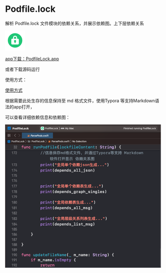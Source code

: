 # Podfile.lock
解析 Podfile.lock 文件模块的依赖关系，并展示依赖图。上下层依赖关系

![使用方式](source/icon.png)

[app下载：PodfileLock.app](source/PodfileLock.app.zip)

或者下载源码运行



使用方式：

[使用方式](https://github.com/techsay/Podfile.lock/blob/main/source/usagevideo.mp4)



根据需要此处生存的信息保持至 md 格式文件，使用Typora 等支持Markdown语法的app打开，

可以查看详细依赖信息和依赖图：

![使用方式](source/graphfiles.png)
